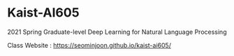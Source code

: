 # Kaist-AI605

2021 Spring Graduate-level Deep Learning for Natural Language Processing

Class Website : https://seominjoon.github.io/kaist-ai605/
